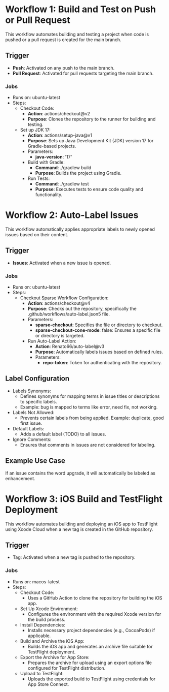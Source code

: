 # Workflow 1: Build and Test on Push or Pull Request

This workflow automates building and testing a project when code is pushed or a pull request is created for the main branch.
## Trigger
- **Push**: Activated on any push to the main branch.
- **Pull Request**: Activated for pull requests targeting the main branch.

### Jobs
- Runs on: ubuntu-latest
- Steps:
    - Checkout Code:
        - **Action**: actions/checkout@v2
        - **Purpose**: Clones the repository to the runner for building and testing.
    - Set up JDK 17:
        - **Action**: actions/setup-java@v1
        - **Purpose**: Sets up Java Development Kit (JDK) version 17 for Gradle-based projects.
        - Parameters:
            - **java-version**: '17'
        - Build with Gradle:
            - **Command**: ./gradlew build
            - **Purpose**: Builds the project using Gradle.
        - Run Tests:
            - **Command**: ./gradlew test
            - **Purpose**: Executes tests to ensure code quality and functionality.

# Workflow 2: Auto-Label Issues

This workflow automatically applies appropriate labels to newly opened issues based on their content.
## Trigger
- **Issues**: Activated when a new issue is opened.

### Jobs
- Runs on: ubuntu-latest
- Steps:
    - Checkout Sparse Workflow Configuration:
        - **Action**: actions/checkout@v4
        - **Purpose**: Checks out the repository, specifically the .github/workflows/auto-label.json5 file.
        - Parameters:
            - **sparse-checkout**: Specifies the file or directory to checkout.
            - **sparse-checkout-cone-mode**: false: Ensures a specific file or directory is targeted.
        - Run Auto-Label Action:
            - **Action**: Renato66/auto-label@v3
            - **Purpose**: Automatically labels issues based on defined rules.
            - Parameters:
                - **repo-token**: Token for authenticating with the repository.

##  Label Configuration
- Labels Synonyms:
    - Defines synonyms for mapping terms in issue titles or descriptions to specific labels.
    - Example: bug is mapped to terms like error, need fix, not working.
- Labels Not Allowed:
    - Prevents certain labels from being applied. Example: duplicate, good first issue.
- Default Labels:
    - Adds a default label (TODO) to all issues.
- Ignore Comments:
    - Ensures that comments in issues are not considered for labeling.

## Example Use Case

If an issue contains the word upgrade, it will automatically be labeled as enhancement.


# Workflow 3: iOS Build and TestFlight Deployment

This workflow automates building and deploying an iOS app to TestFlight using Xcode Cloud when a new tag is created in the GitHub repository.
## Trigger
- Tag: Activated when a new tag is pushed to the repository.

### Jobs
- Runs on: macos-latest
- Steps:
    - Checkout Code:
        - Uses a GitHub Action to clone the repository for building the iOS app.
    - Set Up Xcode Environment:
        - Configures the environment with the required Xcode version for the build process.
    - Install Dependencies:
        - Installs necessary project dependencies (e.g., CocoaPods) if applicable.
    - Build and Archive the iOS App:
        - Builds the iOS app and generates an archive file suitable for TestFlight deployment.
    - Export the Archive for App Store:
        - Prepares the archive for upload using an export options file configured for TestFlight distribution.
    - Upload to TestFlight:
        - Uploads the exported build to TestFlight using credentials for App Store Connect.

